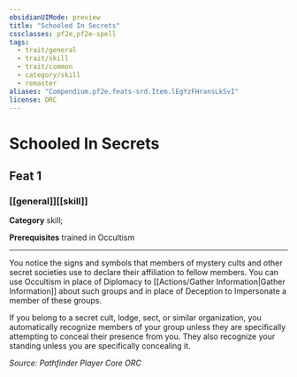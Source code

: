 ```yaml
---
obsidianUIMode: preview
title: "Schooled In Secrets"
cssclasses: pf2e,pf2e-spell
tags:
  - trait/general
  - trait/skill
  - trait/common
  - category/skill
  - remaster
aliases: "Compendium.pf2e.feats-srd.Item.lEgYzFHransLkSvI"
license: ORC
---
```

# Schooled In Secrets
## Feat 1
### [[general]][[skill]]

**Category** skill; 



**Prerequisites** trained in Occultism
* * *
You notice the signs and symbols that members of mystery cults and other secret societies use to declare their affiliation to fellow members. You can use Occultism in place of Diplomacy to [[Actions/Gather Information|Gather Information]] about such groups and in place of Deception to Impersonate a member of these groups.

If you belong to a secret cult, lodge, sect, or similar organization, you automatically recognize members of your group unless they are specifically attempting to conceal their presence from you. They also recognize your standing unless you are specifically concealing it.

*Source: Pathfinder Player Core*
*ORC*